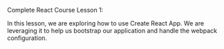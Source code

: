 Complete React Course Lesson 1:

In this lesson, we are exploring how to use Create React App. We are leveraging it to help us bootstrap our application and handle the webpack configuration. 
